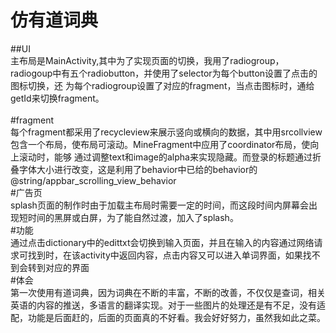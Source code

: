 
# 仿有道词典
##UI</br>
  主布局是MainActivity,其中为了实现页面的切换，我用了radiogroup，radiogoup中有五个radiobutton，并使用了selector为每个button设置了点击的图标切换，还
  为每个radiogroup设置了对应的fragment，当点击图标时，通给getId来切换fragment。
</br>
</br>
#fragment</br>
 每个fragment都采用了recycleview来展示竖向或横向的数据，其中用srcollview包含一个布局，使布局可滚动。MineFragment中应用了coordinator布局，使向上滚动时，能够
 通过调整text和image的alpha来实现隐藏。而登录的标题通过折叠字体大小进行改变，这是利用了behavior中已给的behavior的@string/appbar_scrolling_view_behavior
</br>
#广告页</br>
  splash页面的制作时由于加载主布局时需要一定的时间，而这段时间内屏幕会出现短时间的黑屏或白屏，为了能自然过渡，加入了splash。</br>
#功能</br>
  通过点击dictionary中的edittxt会切换到输入页面，并且在输入的内容通过网络请求可找到时，在该activity中返回内容，点击内容又可以进入单词界面，如果找不到会转到对应的界面</br>
#体会</br>
  第一次使用有道词典，因为词典在不断的丰富，不断的改善，不仅仅是查词，相关英语的内容的推送，多语言的翻译实现。对于一些图片的处理还是有不足，没有适配，功能是后面赶的，后面的页面真的不好看。我会好好努力，虽然我如此之菜。
  

 
 
  
